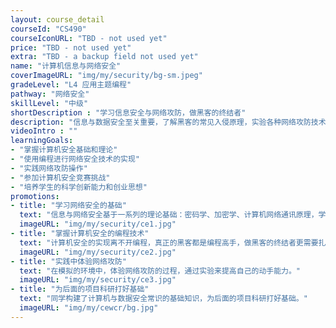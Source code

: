 ```yaml
---
layout: course_detail
courseId: "CS490"
courseIconURL: "TBD - not used yet"
price: "TBD - not used yet"
extra: "TBD - a backup field not used yet"
name: "计算机信息与网络安全"
coverImageURL: "img/my/security/bg-sm.jpeg"
gradeLevel: "L4 应用主题编程"
pathway: "网络安全"
skillLevel: "中级"
shortDescription : "学习信息安全与网络攻防，做黑客的终结者"
description: "信息与数据安全至关重要，了解黑客的常见入侵原理，实验各种网络攻防技术，才能做一个合格的网络安全守护者。"
videoIntro : ""
learningGoals:
- "掌握计算机安全基础和理论"
- "使用编程进行网络安全技术的实现"
- "实践网络攻防操作"
- "参加计算机安全竞赛挑战"
- "培养学生的科学创新能力和创业思想"
promotions:
- title: "学习网络安全的基础"
  text: "信息与网络安全基于一系列的理论基础：密码学、加密学、计算机网络通讯原理，学习这些基础是成为合格计算机安全工程师的核心。"
  imageURL: "img/my/security/ce1.jpg"
- title: "掌握计算机安全的编程技术"
  text: "计算机安全的实现离不开编程，真正的黑客都是编程高手，做黑客的终结者更需要扎实的编程根基。"
  imageURL: "img/my/security/ce2.jpg"
- title: "实践中体验网络攻防"
  text: "在模拟的环境中，体验网络攻防的过程，通过实验来提高自己的动手能力。"
  imageURL: "img/my/security/ce3.jpg"
- title: "为后面的项目科研打好基础"
  text: "同学构建了计算机与数据安全常识的基础知识，为后面的项目科研打好基础。"
  imageURL: "img/my/cewcr/bg.jpg"
---
```

